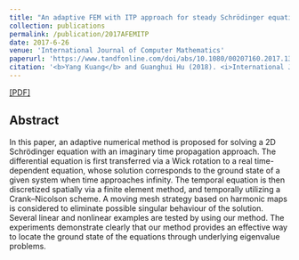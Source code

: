 ```yaml
---
title: "An adaptive FEM with ITP approach for steady Schrödinger equation"
collection: publications
permalink: /publication/2017AFEMITP
date: 2017-6-26
venue: 'International Journal of Computer Mathematics'
paperurl: 'https://www.tandfonline.com/doi/abs/10.1080/00207160.2017.1366463'
citation: '<b>Yang Kuang</b> and Guanghui Hu (2018). <i>International Journal of Computer Mathematics</i>, 95:1, 187-201, DOI: 10.1080/00207160.2017.1366463'
---
```

[[PDF]](https://www.tandfonline.com/doi/abs/10.1080/00207160.2017.1366463)



## Abstract

In this paper, an adaptive numerical method is proposed for solving a 2D Schrödinger equation with an imaginary time propagation approach. The differential equation is first transferred via a Wick rotation to a real time-dependent equation, whose solution corresponds to the ground state of a given system when time approaches infinity. The temporal equation is then discretized spatially via a finite element method, and temporally utilizing a Crank–Nicolson scheme. A moving mesh strategy based on harmonic maps is considered to eliminate possible singular behaviour of the solution. Several linear and nonlinear examples are tested by using our method. The experiments demonstrate clearly that our method provides an effective way to locate the ground state of the equations through underlying eigenvalue problems.